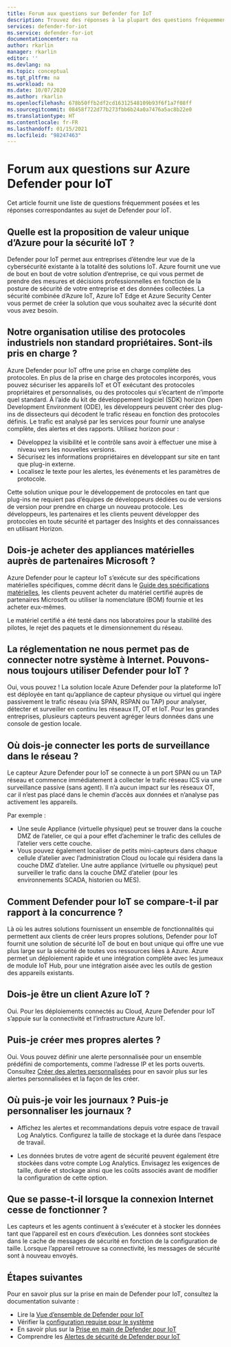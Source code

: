 ```yaml
---
title: Forum aux questions sur Defender for IoT
description: Trouvez des réponses à la plupart des questions fréquemment posées sur les fonctionnalités et le service Azure Defender pour IoT.
services: defender-for-iot
ms.service: defender-for-iot
documentationcenter: na
author: rkarlin
manager: rkarlin
editor: ''
ms.devlang: na
ms.topic: conceptual
ms.tgt_pltfrm: na
ms.workload: na
ms.date: 10/07/2020
ms.author: rkarlin
ms.openlocfilehash: 678b50ffb2df2cd16312548109b93f6f1a7f08ff
ms.sourcegitcommit: 08458f722d77b273fbb6b24a0a7476a5ac8b22e0
ms.translationtype: HT
ms.contentlocale: fr-FR
ms.lasthandoff: 01/15/2021
ms.locfileid: "98247463"
---
```

# <a name="azure-defender-for-iot-frequently-asked-questions"></a>Forum aux questions sur Azure Defender pour IoT

Cet article fournit une liste de questions fréquemment posées et les réponses correspondantes au sujet de Defender pour IoT.

## <a name="what-is-azures-unique-value-proposition-for-iot-security"></a>Quelle est la proposition de valeur unique d’Azure pour la sécurité IoT ?

Defender pour IoT permet aux entreprises d’étendre leur vue de la cybersécurité existante à la totalité des solutions IoT. Azure fournit une vue de bout en bout de votre solution d’entreprise, ce qui vous permet de prendre des mesures et décisions professionnelles en fonction de la posture de sécurité de votre entreprise et des données collectées. La sécurité combinée d’Azure IoT, Azure IoT Edge et Azure Security Center vous permet de créer la solution que vous souhaitez avec la sécurité dont vous avez besoin.

## <a name="our-organization-uses-proprietary-non-standard-industrial-protocols-are-they-supported"></a>Notre organisation utilise des protocoles industriels non standard propriétaires. Sont-ils pris en charge ? 

Azure Defender pour IoT offre une prise en charge complète des protocoles. En plus de la prise en charge des protocoles incorporés, vous pouvez sécuriser les appareils IoT et OT exécutant des protocoles propriétaires et personnalisés, ou des protocoles qui s’écartent de n’importe quel standard. À l’aide du kit de développement logiciel (SDK) horizon Open Development Environment (ODE), les développeurs peuvent créer des plug-ins de dissecteurs qui décodent le trafic réseau en fonction des protocoles définis. Le trafic est analysé par les services pour fournir une analyse complète, des alertes et des rapports. Utilisez horizon pour :
- Développez la visibilité et le contrôle sans avoir à effectuer une mise à niveau vers les nouvelles versions.
- Sécurisez les informations propriétaires en développant sur site en tant que plug-in externe. 
- Localisez le texte pour les alertes, les événements et les paramètres de protocole.

Cette solution unique pour le développement de protocoles en tant que plug-ins ne requiert pas d’équipes de développeurs dédiées ou de versions de version pour prendre en charge un nouveau protocole. Les développeurs, les partenaires et les clients peuvent développer des protocoles en toute sécurité et partager des Insights et des connaissances en utilisant Horizon. 

## <a name="do-i-have-to-purchase-hardware-appliances-from-microsoft-partners"></a>Dois-je acheter des appliances matérielles auprès de partenaires Microsoft ?
Azure Defender pour le capteur IoT s’exécute sur des spécifications matérielles spécifiques, comme décrit dans le [Guide des spécifications matérielles](./how-to-identify-required-appliances.md), les clients peuvent acheter du matériel certifié auprès de partenaires Microsoft ou utiliser la nomenclature (BOM) fournie et les acheter eux-mêmes. 

Le matériel certifié a été testé dans nos laboratoires pour la stabilité des pilotes, le rejet des paquets et le dimensionnement du réseau.


## <a name="regulation-does-not-allow-us-to-connect-our-system-to-the-internet-can-we-still-utilize-defender-for-iot"></a>La réglementation ne nous permet pas de connecter notre système à Internet. Pouvons-nous toujours utiliser Defender pour IoT ?

Oui, vous pouvez ! La solution locale Azure Defender pour la plateforme IoT est déployée en tant qu’appliance de capteur physique ou virtuel qui ingère passivement le trafic réseau (via SPAN, RSPAN ou TAP) pour analyser, détecter et surveiller en continu les réseaux IT, OT et IoT. Pour les grandes entreprises, plusieurs capteurs peuvent agréger leurs données dans une console de gestion locale.

## <a name="where-in-the-network-should-i-connect-monitoring-ports"></a>Où dois-je connecter les ports de surveillance dans le réseau ?

Le capteur Azure Defender pour IoT se connecte à un port SPAN ou un TAP réseau et commence immédiatement à collecter le trafic réseau ICS via une surveillance passive (sans agent). Il n’a aucun impact sur les réseaux OT, car il n’est pas placé dans le chemin d’accès aux données et n’analyse pas activement les appareils.

Par exemple :
- Une seule Appliance (virtuelle physique) peut se trouver dans la couche DMZ de l’atelier, ce qui a pour effet d’acheminer le trafic des cellules de l’atelier vers cette couche.
- Vous pouvez également localiser de petits mini-capteurs dans chaque cellule d’atelier avec l’administration Cloud ou locale qui résidera dans la couche DMZ d’atelier. Une autre appliance (virtuelle ou physique) peut surveiller le trafic dans la couche DMZ d’atelier (pour les environnements SCADA, historien ou MES).

## <a name="how-does-defender-for-iot-compare-to-the-competition"></a>Comment Defender pour IoT se compare-t-il par rapport à la concurrence ?

Là où les autres solutions fournissent un ensemble de fonctionnalités qui permettent aux clients de créer leurs propres solutions, Defender pour IoT fournit une solution de sécurité IoT de bout en bout unique qui offre une vue plus large sur la sécurité de toutes vos ressources liées à Azure. Azure permet un déploiement rapide et une intégration complète avec les jumeaux de module IoT Hub, pour une intégration aisée avec les outils de gestion des appareils existants.


## <a name="do-i-have-to-be-an-azure-iot-customer"></a>Dois-je être un client Azure IoT ?

Oui. Pour les déploiements connectés au Cloud, Azure Defender pour IoT s’appuie sur la connectivité et l’infrastructure Azure IoT.
## <a name="can-i-create-my-own-alerts"></a>Puis-je créer mes propres alertes ?

Oui. Vous pouvez définir une alerte personnalisée pour un ensemble prédéfini de comportements, comme l’adresse IP et les ports ouverts. Consultez [Créer des alertes personnalisées](quickstart-create-custom-alerts.md) pour en savoir plus sur les alertes personnalisées et la façon de les créer.

## <a name="where-can-i-see-logs-can-i-customize-logs"></a>Où puis-je voir les journaux ? Puis-je personnaliser les journaux ?

- Affichez les alertes et recommandations depuis votre espace de travail Log Analytics. Configurez la taille de stockage et la durée dans l’espace de travail.

- Les données brutes de votre agent de sécurité peuvent également être stockées dans votre compte Log Analytics. Envisagez les exigences de taille, durée et stockage ainsi que les coûts associés avant de modifier la configuration de cette option.



## <a name="what-happens-when-the-internet-connection-stops-working"></a>Que se passe-t-il lorsque la connexion Internet cesse de fonctionner ?

Les capteurs et les agents continuent à s’exécuter et à stocker les données tant que l’appareil est en cours d’exécution. Les données sont stockées dans le cache de messages de sécurité en fonction de la configuration de taille. Lorsque l’appareil retrouve sa connectivité, les messages de sécurité sont à nouveau envoyés.

## <a name="next-steps"></a>Étapes suivantes

Pour en savoir plus sur la prise en main de Defender pour IoT, consultez la documentation suivante :

- Lire la [Vue d’ensemble de Defender pour IoT](overview.md)
- Vérifier la [configuration requise pour le système](quickstart-system-prerequisites.md)
- En savoir plus sur la [Prise en main de Defender pour IoT](getting-started.md)
- Comprendre les [Alertes de sécurité de Defender pour IoT](concept-security-alerts.md)